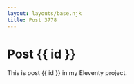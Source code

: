 ```yaml
---
layout: layouts/base.njk
title: Post 3778
---
```


# Post {{ id }}

This is post {{ id }} in my Eleventy project.
